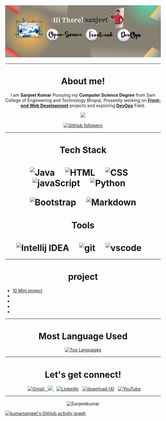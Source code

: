 <h3><p align="center"> <img src="https://github.com/Kumarsanjeet1/Kumarsanjeet1/blob/main/banner.png" alt="SanjeetKumar" /> </p></h3>




<hr>

<div align="center">

#  About me!

<p>I am <b>Sanjeet Kumar</B> Pursuing my <b>Computer Science Degree</b> from Sam College of Engineering and Technology Bhopal, Presently working on 
 <a href="https://github.com/Kumarsanjeet1/frontend_Dev"><strong>Front-end Web Development</strong></a> projects and exploring
 <a href="https://github.com/Kumarsanjeet1/DevOps-90"><strong>DevOps</strong></a> Field.  </p>


<a href="https://www.twitter.com/Krsanjeets" target="_blank" rel="noreferrer"><img
src="https://img.shields.io/twitter/follow/Krsanjeets?logo=twitter&style=for-the-badge&color=0891b2&labelColor=1c1917"
/></a>


[![GitHub followers](https://img.shields.io/github/followers/kumarsanjeet1.svg?style=social&label=Follow)](https://github.com/kumarsanjeet1?tab=followers)

</div>


 <hr>  

   

<div align="center">
   
   # Tech Stack
</div>

<h1 align ="center" >
<img alt =" Java" src = "https://img.shields.io/badge/java-%23ED8B00.svg?&style=for-the-badge&logo=java&logoColor=white"/> &nbsp; &nbsp;
<img alt =" HTML" src = "https://img.shields.io/badge/html5-%23E34F26.svg?&style=for-the-badge&logo=html5&logoColor=white"/>   &nbsp; &nbsp;
<img alt =" CSS" src = "https://img.shields.io/badge/css3-%231572B6.svg?&style=for-the-badge&logo=css3&logoColor=white" />   &nbsp; &nbsp;
<img alt =" javaScript" src = "https://img.shields.io/badge/javascript-%23323330.svg?&style=for-the-badge&logo=javascript&logoColor=%23F7DF1E"/>   &nbsp; &nbsp;
<img alt =" Python" src = "https://img.shields.io/badge/python-%2314354C.svg?style=for-the-badge&logo=python&logoColor=white"/>   &nbsp; &nbsp;

![Bootstrap](https://img.shields.io/badge/-bootstrap-5448C8?style=for-the-badge&logo=bootstrap&logoColor=white)   &nbsp; &nbsp;
![Markdown](https://img.shields.io/badge/-markdown-747578?style=for-the-badge&logo=markdown&logoColor=white)

</h1>

<div align="center">
   
   # Tools
</div>

<h1 align ="center" >
<img alt =" Intellij IDEA" src = "https://img.shields.io/badge/IntelliJIDEA-000000.svg?style=for-the-badge&logo=intellij-idea&logoColor=white"/>   &nbsp; &nbsp;
<img alt =" git" src = "https://img.shields.io/badge/Git-F05032?style=for-the-badge&logo=git&logoColor=white" />   &nbsp; &nbsp;
<img alt =" vscode" src = "https://img.shields.io/badge/Visual_Studio_Code-0078D4?style=for-the-badge&logo=visual%20studio%20code&logoColor=white"/>   &nbsp; &nbsp;

</h1>

<hr>

<div align="center">


   
# project

</div>

* [10 Mini project](https://github.com/Kumarsanjeet1/10_Mini_project)
*
*
*
*

   
   
   
   
<div align="center">
   
<hr>

# Most Language Used  
   
<a href="https://github.com/kumarsanjeet1" align="left"><img src="https://github-readme-stats.vercel.app/api/top-langs/?username=kumarsanjeet1&langs_count=10&title_color=0891b2&text_color=ffffff&icon_color=0891b2&bg_color=1c1917&hide_border=true&locale=en&custom_title=Top%20%Languages" alt="Top Languages" /></a>
   
<hr>
</div>






<div align="center">

# Let's get connect!
 &nbsp; <a href="mailto:1sanjeetkumar13@gmail.com"><img  alt="Gmail" src="https://img.shields.io/badge/Gmail-D14836?style=for-the-badge&logo=gmail&logoColor=white" />
 &nbsp; <a href="https://twitter.com/Krsanjeets"> <img src="https://img.shields.io/badge/twitter-%2300acee.svg?&style=for-the-badge&logo=twitter&logoColor=white&alt=twitter" /> </a>
 &nbsp; <a href="https://www.linkedin.com/in/sanjeet-kumar-86a418203" target="_blank"> <img alt="LinkedIn" src="https://img.shields.io/badge/linkedin%20-%230077B5.svg?&style=for-the-badge&logo=linkedin&logoColor=white" /></a>
 &nbsp; <a href="https://www.instagram.com/krsanjeets/" target="_blank">![download (4)](https://user-images.githubusercontent.com/89514486/188952790-dad06e1d-c283-406e-b6c0-72dd4f2e19ae.png)</a>
 &nbsp;  <a href="https://www.youtube.com/channel/UCdScIJIGSBjckyLeONw6_EA" target="_blank"> <img alt="YouTube" src="https://img.shields.io/badge/Youtube-%23FF0000.svg?style=for-the-badge&logo=YouTube&logoColor=white" /></a>

</div>




<hr>








</tr>





<div align="center">
<p><img align="center" src="https://github-readme-streak-stats.herokuapp.com/?user=Kumarsanjeet1&theme=dark" alt="Sanjeetkumar" /></p>

</div>



[![kumarsanjeet's GitHub activity graph](https://activity-graph.herokuapp.com/graph?username=kumarsanjeet1&theme=xcode)](https://git.io/kumarsanjeet1)







